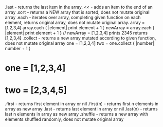 .last - returns the last item in the array.
  <<  - adds an item to the end of an array
.sort - returns a NEW array that is sorted, does not mutate original array
.each - iterates over array, completing given function on each element, returns original array, does not mutate original array.
  array = [1,2,3,4]
  array.each { |element| print element + 1 }
  newArray = array.each { |element| print element + 1 } // newArray = [1,2,3,4]
  prints 2345 returns [1,2,3,4]
.collect - returns a new array mutated according to given function, does not mutate original array
  one = [1,2,3,4]
  two = one.collect { |number| number + 1 }
  # one = [1,2,3,4]
  # two = [2,3,4,5]
.first - returns first element in array or nil
.first(n) - returns first n elements in array as new array
.last - returns last element in array or nil
.last(n) - returns last n elements in array as new array
.shuffle - returns a new array with elements shuffled randomly, does not mutate original array
